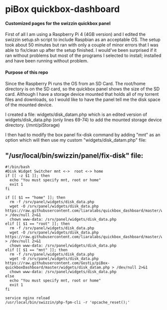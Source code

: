 # piBox quickbox-dashboard

#### Customized pages for the swizzin quickbox panel

First of all I am using a Raspberry Pi 4 (4GB version) and I edited the swizzin setup.sh script to include Raspbian as an acceptable OS. The setup took about 50 minutes but ran with only a couple of minor errors that I was able to fix/clean up after the setup finished. I would've been surprised if it ran without problems but most of the programs I selected to install; installed and have been running without problem.

#### Purpose of this repo

Since the Raspberry Pi runs the OS from an SD Card. The root/home directory is on the SD card, so the quickbox panel shows the size of the SD card. Although I have a storage device mounted that holds all of my torrent files and downloads, so I would like to have the panel tell me the disk space of the mounted device. 

I created a file: widgets/disk_datam.php which is an edited version of widgets/disk_data.php (only lines 69-74) to add the mounted storage device directory. (/mnt/piStorage)

I then had to modify the box panel fix-disk command by adding "mnt" as an option which will then use my custom "widgets/disk_datam.php" file:

## "/usr/local/bin/swizzin/panel/fix-disk" file:
```
#!/bin/bash
#Disk Widget Switcher mnt <->  root <-> home
if [[ -z $1 ]]; then
  echo "You must specify mnt, root or home"
  exit 1
fi

if [[ $1 == "home" ]]; then
  rm -f /srv/panel/widgets/disk_data.php
  wget -O /srv/panel/widgets/disk_data.php https://raw.githubusercontent.com/liaralabs/quickbox_dashboard/master/widgets/disk_datah.php > /dev/null 2>&1
  chown www-data: /srv/panel/widgets/disk_data.php
elif [[ $1 == "root" ]]; then
  rm -f /srv/panel/widgets/disk_data.php
  wget -O /srv/panel/widgets/disk_data.php https://raw.githubusercontent.com/liaralabs/quickbox_dashboard/master/widgets/disk_data.php > /dev/null 2>&1
  chown www-data: /srv/panel/widgets/disk_data.php
elif [[ $1 == "mnt" ]]; then
  rm -f /srv/panel/widgets/disk_data.php
  wget -O /srv/panel/widgets/disk_data.php https://raw.githubusercontent.com/GostLy/piBox-quickboxDashboard/master/widgets/disk_datam.php > /dev/null 2>&1
  chown www-data: /srv/panel/widgets/disk_data.php
else
  echo "You must specify mnt, root or home"
  exit 1
fi

service nginx reload
/usr/local/bin/swizzin/php-fpm-cli -r 'opcache_reset();'
```